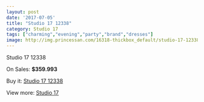 ```yaml
---
layout: post
date: '2017-07-05'
title: "Studio 17 12338"
category: Studio 17
tags: ["charming","evening","party","brand","dresses"]
image: http://img.princessan.com/16318-thickbox_default/studio-17-12338.jpg
---
```

Studio 17 12338

On Sales: **$359.993**
<a href="https://www.princessan.com/en/studio-17/7698-studio-17-12338.html"><amp-img layout="responsive" width="600" height="600" src="//img.princessan.com/16318-thickbox_default/studio-17-12338.jpg" alt="Studio 17 12338 0" /></a>
<a href="https://www.princessan.com/en/studio-17/7698-studio-17-12338.html"><amp-img layout="responsive" width="600" height="600" src="//img.princessan.com/16319-thickbox_default/studio-17-12338.jpg" alt="Studio 17 12338 1" /></a>

Buy it: [Studio 17 12338](https://www.princessan.com/en/studio-17/7698-studio-17-12338.html "Studio 17 12338")

View more: [Studio 17](https://www.princessan.com/en/62-studio-17 "Studio 17")
